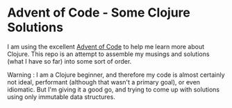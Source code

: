 # Advent of Code - Some Clojure Solutions

I am using the excellent [Advent of Code](http://adventofcode.com/)
to help me learn more about Clojure. This repo is an attempt to 
assemble my musings and solutions (what I have so far) into some
sort of order. 

Warning : I am a Clojure beginner, and therefore my code is almost 
certainly not ideal, performant (although that wasn't a primary goal),
or even idiomatic. But I'm giving it a good go, and trying to come up
with solutions using only immutable data structures.


